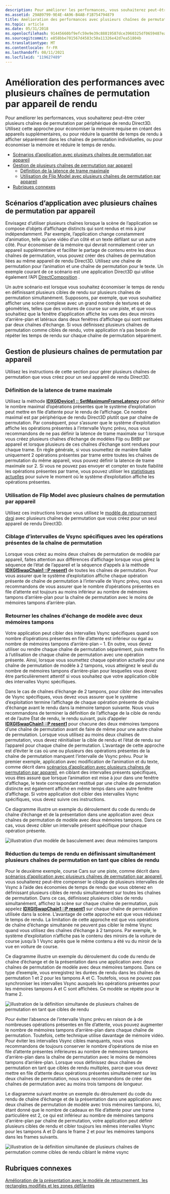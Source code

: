 ```yaml
---
description: Pour améliorer les performances, vous souhaiterez peut-être créer plusieurs chaînes de permutation par périphérique de rendu Direct3D.
ms.assetid: 29AB9799-9E4E-4A96-B4AB-F1B754794879
title: Amélioration des performances avec plusieurs chaînes de permutation par appareil de rendu
ms.topic: article
ms.date: 05/31/2018
ms.openlocfilehash: 91445660bf9efc59e9e39c88819587dce3960325df0659487eaae67a845a7329
ms.sourcegitcommit: e858bbe701567d4583c50a11326e42d7ea51804b
ms.translationtype: MT
ms.contentlocale: fr-FR
ms.lasthandoff: 08/11/2021
ms.locfileid: "119627489"
---
```

# <a name="improving-performance-with-multiple-swap-chains-per-rendering-device"></a>Amélioration des performances avec plusieurs chaînes de permutation par appareil de rendu

Pour améliorer les performances, vous souhaiterez peut-être créer plusieurs chaînes de permutation par périphérique de rendu Direct3D. Utilisez cette approche pour économiser la mémoire requise en créant des appareils supplémentaires, ou pour réduire la quantité de temps de rendu à afficher séparément dans les chaînes de permutation individuelles, ou pour économiser la mémoire et réduire le temps de rendu.

-   [Scénarios d’application avec plusieurs chaînes de permutation par appareil](#app-scenarios-with-multiple-swap-chains-per-device)
-   [Gestion de plusieurs chaînes de permutation par appareil](#managing-multiple-swap-chains-per-device)
    -   [Définition de la latence de trame maximale](#setting-maximum-frame-latency)
    -   [Utilisation de Flip Model avec plusieurs chaînes de permutation par appareil](#using-flip-model-with-multiple-swap-chains-per-device)
-   [Rubriques connexes](#related-topics)

## <a name="app-scenarios-with-multiple-swap-chains-per-device"></a>Scénarios d’application avec plusieurs chaînes de permutation par appareil

Envisagez d’utiliser plusieurs chaînes lorsque la scène de l’application se compose d’objets d’affichage distincts qui sont rendus et mis à jour indépendamment. Par exemple, l’application change constamment d’animation, telle qu’une vidéo d’un côté et un texte défilant sur un autre côté. Pour économiser de la mémoire qui devrait normalement créer un appareil supplémentaire et faciliter le partage de contenu entre les deux chaînes de permutation, vous pouvez créer des chaînes de permutation liées au même appareil de rendu Direct3D. Utilisez une chaîne de permutation pour l’animation et une chaîne de permutation pour le texte. Un exemple courant de ce scénario est une application Direct3D qui utilise également l’API [DirectComposition](../directcomp/directcomposition-portal.md) .

Un autre scénario est lorsque vous souhaitez économiser le temps de rendu en définissant plusieurs cibles de rendu sur plusieurs chaînes de permutation simultanément. Supposons, par exemple, que vous souhaitiez afficher une scène complexe avec un grand nombre de textures et de géométries, telles que des voitures de course sur une piste, et que vous souhaitiez que la fenêtre d’application affiche les vues des deux miroirs d’arrière-plan et latéraux dans deux fenêtres d’affichage qui sont restituées par deux chaînes d’échange. Si vous définissez plusieurs chaînes de permutation comme cibles de rendu, votre application n’a pas besoin de répéter les temps de rendu sur chaque chaîne de permutation séparément.

## <a name="managing-multiple-swap-chains-per-device"></a>Gestion de plusieurs chaînes de permutation par appareil

Utilisez les instructions de cette section pour gérer plusieurs chaînes de permutation que vous créez pour un seul appareil de rendu Direct3D.

### <a name="setting-maximum-frame-latency"></a>Définition de la latence de trame maximale

Utilisez la méthode [**IDXGIDevice1 :: SetMaximumFrameLatency**](/windows/desktop/api/DXGI/nf-dxgi-idxgidevice1-setmaximumframelatency) pour définir le nombre maximal d’opérations présentes que le système d’exploitation peut mettre en file d’attente pour le rendu de l’affichage. Ce nombre maximal est par périphérique de rendu Direct3D plutôt que par chaîne de permutation. Par conséquent, pour s’assurer que le système d’exploitation affiche les opérations présentes à l’intervalle Vsync prévu, nous vous recommandons de ne pas définir la latence de trame maximale sur 1 lorsque vous créez plusieurs chaînes d’échange de modèles Flip ou BitBlt par appareil et lorsque plusieurs de ces chaînes d’échange sont rendues pour chaque trame. En règle générale, si vous soumettez de manière fiable uniquement 2 opérations présentes par trame entre toutes les chaînes de permutation du même appareil, vous pouvez définir la latence de trame maximale sur 2. Si vous ne pouvez pas envoyer et compter en toute fiabilité les opérations présentes par trame, vous pouvez utiliser les [statistiques actuelles](dxgi-flip-model.md) pour suivre le moment où le système d’exploitation affiche les opérations présentes.

### <a name="using-flip-model-with-multiple-swap-chains-per-device"></a>Utilisation de Flip Model avec plusieurs chaînes de permutation par appareil

Utilisez ces instructions lorsque vous utilisez le [modèle de retournement dxgi](dxgi-flip-model.md) avec plusieurs chaînes de permutation que vous créez pour un seul appareil de rendu Direct3D.

### <a name="targeting-specific-vsync-intervals-with-each-swap-chains-present-operations"></a>Ciblage d’intervalles de Vsync spécifiques avec les opérations présentes de la chaîne de permutation

Lorsque vous créez au moins deux chaînes de permutation de modèle par appareil, faites attention aux différences d’affichage lorsque vous gérez la séquence de l’état de l’appareil et la séquence d’appels à la méthode [**IDXGISwapChain1 ::P resent1**](/windows/desktop/api/DXGI1_2/nf-dxgi1_2-idxgiswapchain1-present1) de toutes les chaînes de permutation. Pour vous assurer que le système d’exploitation affiche chaque opération présente de chaîne de permutation à l’intervalle de Vsync prévu, nous vous recommandons de vous assurer que le nombre d’opérations présentes en file d’attente est toujours au moins inférieur au nombre de mémoires tampons d’arrière-plan pour la chaîne de permutation avec le moins de mémoires tampons d’arrière-plan.

### <a name="flip-model-swap-chains-with-two-buffers"></a>Retourner les chaînes d’échange de modèle avec deux mémoires tampons

Votre application peut cibler des intervalles Vsync spécifiques quand son nombre d’opérations présentes en file d’attente est inférieur ou égal au nombre de mémoires tampons d’arrière-plan – 1. En outre, vous devez utiliser ou rendre chaque chaîne de permutation séparément, puis mettre fin à l’utilisation de chaque chaîne de permutation avec une opération présente. Ainsi, lorsque vous soumettez chaque opération actuelle pour une chaîne de permutation de modèle à 2 tampons, vous atteignez le seuil du nombre de mémoires tampons d’arrière-plan pour lesquelles vous devez être particulièrement attentif si vous souhaitez que votre application cible des intervalles Vsync spécifiques.

Dans le cas de chaînes d’échange de 2 tampons, pour cibler des intervalles de Vsync spécifiques, vous devez vous assurer que le système d’exploitation termine l’affichage de chaque opération présente de chaîne d’échange avant le rendu dans la mémoire tampon suivante. Nous vous recommandons de terminer la définition de l’affichage de la cible de rendu et de l’autre État de rendu, le rendu suivant, puis d’appeler [**IDXGISwapChain1 ::P resent1**](/windows/desktop/api/DXGI1_2/nf-dxgi1_2-idxgiswapchain1-present1) pour chacune des deux mémoires tampons d’une chaîne de permutation avant de faire de même pour une autre chaîne de permutation. Lorsque vous utilisez au moins deux chaînes de permutation, vous devez réinitialiser la cible de rendu et l’état de rendu sur l’appareil pour chaque chaîne de permutation. L’avantage de cette approche est d’éviter le cas où une ou plusieurs des opérations présentes de la chaîne de permutation manquent l’intervalle de Vsync prévu. Pour le premier exemple, application avec modification de l’animation et du texte, comme décrit dans [scénarios d’application avec plusieurs chaînes de permutation par appareil](#app-scenarios-with-multiple-swap-chains-per-device), en ciblant des intervalles présents spécifiques, vous êtes assuré que lorsque l’animation est mise à jour dans une fenêtre d’affichage, le texte correspondant restitué par une chaîne de permutation distincte est également affiché en même temps dans une autre fenêtre d’affichage. Si votre application doit cibler des intervalles Vsync spécifiques, vous devez suivre ces instructions.

Ce diagramme illustre un exemple du déroulement du code du rendu de chaîne d’échange et de la présentation dans une application avec deux chaînes de permutation de modèle avec deux mémoires tampons. Dans ce cas, vous devez cibler un intervalle présent spécifique pour chaque opération présente.

![illustration d’un modèle de basculement avec deux mémoires tampons](images/flip-mode-2-buffers.png)

### <a name="reducing-rendering-time-by-simultaneously-setting-multiple-swap-chains-as-render-targets"></a>Réduction du temps de rendu en définissant simultanément plusieurs chaînes de permutation en tant que cibles de rendu

Pour le deuxième exemple, course Cars sur une piste, comme décrit dans [scénarios d’application avec plusieurs chaînes de permutation par appareil](#app-scenarios-with-multiple-swap-chains-per-device), vous souhaiterez peut-être compenser le ciblage de plusieurs intervalles de Vsync à l’aide des économies de temps de rendu que vous obtenez en définissant plusieurs cibles de rendu simultanément sur toutes les chaînes de permutation. Dans ce cas, définissez plusieurs cibles de rendu simultanément, affichez la scène sur chaque chaîne de permutation, puis appelez [**IDXGISwapChain1 ::P resent1**](/windows/desktop/api/DXGI1_2/nf-dxgi1_2-idxgiswapchain1-present1) sur chaque chaîne de permutation utilisée dans la scène. L’avantage de cette approche est que vous réduisez le temps de rendu. La limitation de cette approche est que vos opérations de chaîne d’échange simultanée ne peuvent pas cibler le même Vsync quand vous utilisez des chaînes d’échange à 2 tampons. Par exemple, le système d’exploitation n’affiche pas le contenu des miroirs de la voiture de course jusqu’à 1 Vsync après que le même contenu a été vu du miroir de la vue en voiture de course.

Ce diagramme illustre un exemple du déroulement du code du rendu de chaîne d’échange et de la présentation dans une application avec deux chaînes de permutation de modèle avec deux mémoires tampons. Dans ce type d’exemple, vous enregistrez les durées de rendu dans les chaînes de permutation 1 et 2 pour les tampons A et C. Toutefois, vous ne pouvez pas synchroniser les intervalles Vsync auxquels les opérations présentes pour les mémoires tampons A et C sont affichées. Ce modèle se répète pour le frame 2.

![illustration de la définition simultanée de plusieurs chaînes de permutation en tant que cibles de rendu](images/multi-swap-chains-as-render-targets.png)

Pour éviter l’absence de l’intervalle Vsync prévu en raison de à de nombreuses opérations présentes en file d’attente, vous pouvez augmenter le nombre de mémoires tampons d’arrière-plan dans chaque chaîne de permutation. Toutefois, cette technique utilise davantage de mémoire vidéo. Pour éviter les intervalles Vsync cibles manquants, nous vous recommandons de toujours conserver le nombre d’opérations de mise en file d’attente présentes inférieures au nombre de mémoires tampons d’arrière-plan dans la chaîne de permutation avec le moins de mémoires tampons d’arrière-plan. Lorsque vous définissez deux chaînes de permutation en tant que cibles de rendu multiples, parce que vous devez mettre en file d’attente deux opérations présentes simultanément sur les deux chaînes de permutation, nous vous recommandons de créer des chaînes de permutation avec au moins trois tampons de longueur.

Le diagramme suivant montre un exemple du déroulement du code du rendu de chaîne d’échange et de la présentation dans une application avec deux chaînes de permutation de modèle avec trois mémoires tampons. Ici, étant donné que le nombre de cadeaux en file d’attente pour une trame particulière est 2, ce qui est inférieur au nombre de mémoires tampons d’arrière-plan par chaîne de permutation, votre application peut définir plusieurs cibles de rendu et cibler toujours les mêmes intervalles Vsync pour les tampons A et D dans le frame 2 et pour les mémoires tampons dans les frames suivants.

![illustration de la définition simultanée de plusieurs chaînes de permutation comme cibles de rendu ciblant le même vsync](images/multi-swap-chains-as-render-targets-same-vsync.png)

## <a name="related-topics"></a>Rubriques connexes

<dl> <dt>

[Amélioration de la présentation avec le modèle de retournement, les rectangles modifiés et les zones défilantes](dxgi-1-2-presentation-improvements.md)
</dt> </dl>

 

 
